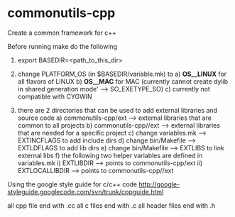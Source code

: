 commonutils-cpp
===============

Create a common framework for c++ 

Before running make do the following
1) export BASEDIR=<path_to_this_dir>

2) change PLATFORM_OS (in $BASEDIR/variable.mk) to
    a) __OS__LINUX__ for all flavors of LINUX
    b) __OS__MAC__ for MAC (currently cannot create 
       dylib in shared generation mode' --> SO_EXETYPE_SO)
    c) currently not compatible with CYGWIN

3) there are 2 directories that can be used to add external
   libraries and source code
    a) commonutils-cpp/ext --> external libraries that are
       common to all projects
    b) commonutils-cpp/<projname>/ext --> external libraries
       that are needed for a specific project
    c) change variables.mk -->  EXTINCFLAGS to add include dirs 
    d) change bin/Makefile -->  EXTLDFLAGS to add lib dirs
    e) change bin/Makefile -->  EXTLIBS to link external libs
    f) the following two helper variables are defined in variables.mk
       i) EXTLIBDIR --> points to commonutils-cpp/ext
      ii) EXTLOCALLIBDIR --> points to commonutils-cpp/<proj-name>/ext

Using the google style guide for c/c++ code
http://google-styleguide.googlecode.com/svn/trunk/cppguide.html

all cpp file end with .cc
all c files end with .c
all header files end with .h
